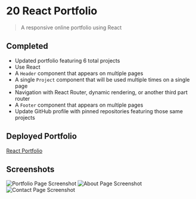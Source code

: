 # 20 React Portfolio
> A responsive online portfolio using React

## Completed

* Updated portfolio featuring 6 total projects
* Use React
* A `Header` component that appears on multiple pages
* A single `Project` component that will be used multiple times on a single page 
* Navigation with React Router, dynamic rendering, or another third part router
* A `Footer` component that appears on multiple pages
* Update GitHub profile with pinned repositories featuring those same projects

## Deployed Portfolio
[React Portfolio](https://github.com/mikebird2414/React-Portfolio)

## Screenshots
![Portfolio Page Screenshot](./src/assets/images/)
![About Page Screenshot](./src/assets/images/)
![Contact Page Screenshot](./src/assets/images/)